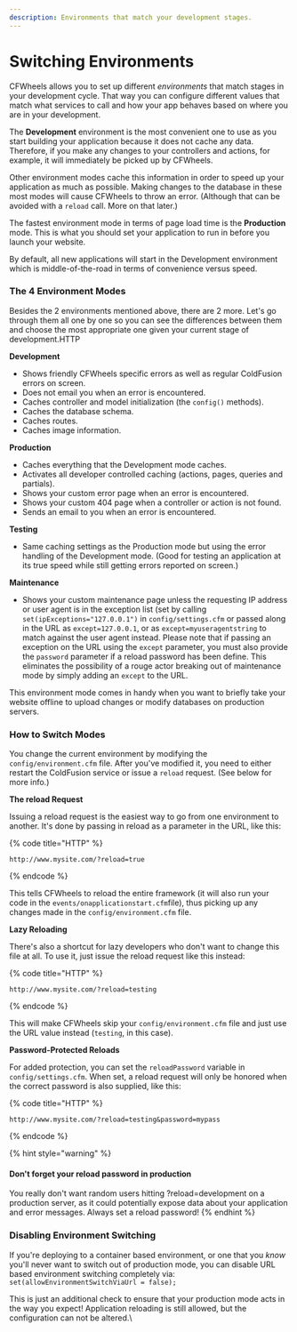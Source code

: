 ```yaml
---
description: Environments that match your development stages.
---
```


# Switching Environments

CFWheels allows you to set up different _environments_ that match stages in your development cycle. That way you can configure different values that match what services to call and how your app behaves based on where you are in your development.

The **Development** environment is the most convenient one to use as you start building your application because it does not cache any data. Therefore, if you make any changes to your controllers and actions, for example, it will immediately be picked up by CFWheels.

Other environment modes cache this information in order to speed up your application as much as possible. Making changes to the database in these most modes will cause CFWheels to throw an error. (Although that can be avoided with a `reload` call. More on that later.)

The fastest environment mode in terms of page load time is the **Production** mode. This is what you should set your application to run in before you launch your website.

By default, all new applications will start in the Development environment which is middle-of-the-road in terms of convenience versus speed.

### The 4 Environment Modes

Besides the 2 environments mentioned above, there are 2 more. Let's go through them all one by one so you can see the differences between them and choose the most appropriate one given your current stage of development.HTTP

**Development**

* Shows friendly CFWheels specific errors as well as regular ColdFusion errors on screen.
* Does not email you when an error is encountered.
* Caches controller and model initialization (the `config()` methods).
* Caches the database schema.
* Caches routes.
* Caches image information.

**Production**

* Caches everything that the Development mode caches.
* Activates all developer controlled caching (actions, pages, queries and partials).
* Shows your custom error page when an error is encountered.
* Shows your custom 404 page when a controller or action is not found.
* Sends an email to you when an error is encountered.

**Testing**

* Same caching settings as the Production mode but using the error handling of the Development mode. (Good for testing an application at its true speed while still getting errors reported on screen.)

**Maintenance**

* Shows your custom maintenance page unless the requesting IP address or user agent is in the exception list (set by calling `set(ipExceptions="127.0.0.1")` in `config/settings.cfm` or passed along in the URL as `except=127.0.0.1`, or as `except=myuseragentstring` to match against the user agent instead. Please note that if passing an exception on the URL using the `except` parameter, you must also provide the `password` parameter if a reload password has been define. This eliminates the possibility of a rouge actor breaking out of maintenance mode by simply adding an `except` to the URL.

This environment mode comes in handy when you want to briefly take your website offline to upload changes or modify databases on production servers.

### How to Switch Modes

You change the current environment by modifying the `config/environment.cfm` file. After you've modified it, you need to either restart the ColdFusion service or issue a `reload` request. (See below for more info.)

**The reload Request**&#x20;

Issuing a reload request is the easiest way to go from one environment to another. It's done by passing in reload as a parameter in the URL, like this:

{% code title="HTTP" %}
```
http://www.mysite.com/?reload=true
```
{% endcode %}

This tells CFWheels to reload the entire framework (it will also run your code in the `events/onapplicationstart.cfm`file), thus picking up any changes made in the `config/environment.cfm` file.

**Lazy Reloading**&#x20;

There's also a shortcut for lazy developers who don't want to change this file at all. To use it, just issue the reload request like this instead:

{% code title="HTTP" %}
```
http://www.mysite.com/?reload=testing
```
{% endcode %}

This will make CFWheels skip your `config/environment.cfm` file and just use the URL value instead (`testing`, in this case).

**Password-Protected Reloads**&#x20;

For added protection, you can set the `reloadPassword` variable in `config/settings.cfm`. When set, a reload request will only be honored when the correct password is also supplied, like this:

{% code title="HTTP" %}
```
http://www.mysite.com/?reload=testing&password=mypass
```
{% endcode %}

{% hint style="warning" %}
#### Don't forget your reload password in production

You really don't want random users hitting ?reload=development on a production server, as it could potentially expose data about your application and error messages. Always set a reload password!
{% endhint %}

### Disabling Environment Switching

If you're deploying to a container based environment, or one that you _know_ you'll never want to switch out of production mode, you can disable URL based environment switching completely via:\
`set(allowEnvironmentSwitchViaUrl = false);`

This is just an additional check to ensure that your production mode acts in the way you expect! Application reloading is still allowed, but the configuration can not be altered.\
